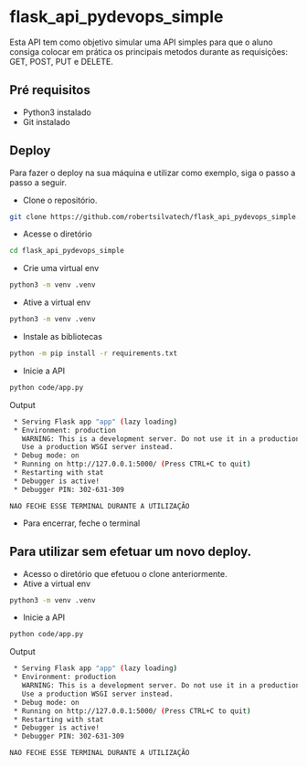 # flask_api_pydevops_simple

Esta API tem como objetivo simular uma API simples para que o aluno consiga colocar em prática os principais metodos durante as requisições: GET, POST, PUT e DELETE.

## Pré requisitos

- Python3 instalado
- Git instalado

## Deploy

Para fazer o deploy na sua máquina e utilizar como exemplo, siga o passo a passo a seguir.

- Clone o repositório.

```bash
git clone https://github.com/robertsilvatech/flask_api_pydevops_simple.git
```

- Acesse o diretório

```bash
cd flask_api_pydevops_simple
```

- Crie uma virtual env

```bash
python3 -m venv .venv
```

- Ative a virtual env

```bash
python3 -m venv .venv
```

- Instale as bibliotecas

```bash
python -m pip install -r requirements.txt
```

- Inicie a API

```bash
python code/app.py
```

Output

```bash
 * Serving Flask app "app" (lazy loading)
 * Environment: production
   WARNING: This is a development server. Do not use it in a production deployment.
   Use a production WSGI server instead.
 * Debug mode: on
 * Running on http://127.0.0.1:5000/ (Press CTRL+C to quit)
 * Restarting with stat
 * Debugger is active!
 * Debugger PIN: 302-631-309
```

`NAO FECHE ESSE TERMINAL DURANTE A UTILIZAÇÃO`

- Para encerrar, feche o terminal

## Para utilizar sem efetuar um novo deploy.

- Acesso o diretório que efetuou o clone anteriormente.
- Ative a virtual env

```bash
python3 -m venv .venv
```

- Inicie a API

```bash
python code/app.py
```

Output

```bash
 * Serving Flask app "app" (lazy loading)
 * Environment: production
   WARNING: This is a development server. Do not use it in a production deployment.
   Use a production WSGI server instead.
 * Debug mode: on
 * Running on http://127.0.0.1:5000/ (Press CTRL+C to quit)
 * Restarting with stat
 * Debugger is active!
 * Debugger PIN: 302-631-309
```

`NAO FECHE ESSE TERMINAL DURANTE A UTILIZAÇÃO`